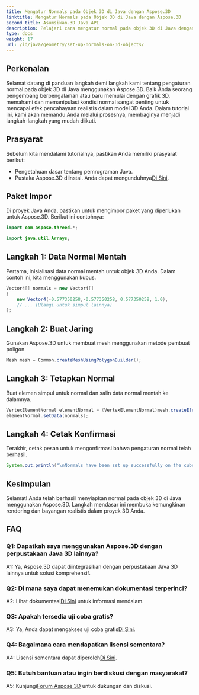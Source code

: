 ```yaml
---
title: Mengatur Normals pada Objek 3D di Java dengan Aspose.3D
linktitle: Mengatur Normals pada Objek 3D di Java dengan Aspose.3D
second_title: Asumsikan.3D Java API
description: Pelajari cara mengatur normal pada objek 3D di Java dengan Aspose.3D. Tingkatkan grafis Anda dengan tutorial komprehensif ini.
type: docs
weight: 17
url: /id/java/geometry/set-up-normals-on-3d-objects/
---
```

## Perkenalan

Selamat datang di panduan langkah demi langkah kami tentang pengaturan normal pada objek 3D di Java menggunakan Aspose.3D. Baik Anda seorang pengembang berpengalaman atau baru memulai dengan grafik 3D, memahami dan memanipulasi kondisi normal sangat penting untuk mencapai efek pencahayaan realistis dalam model 3D Anda. Dalam tutorial ini, kami akan memandu Anda melalui prosesnya, membaginya menjadi langkah-langkah yang mudah diikuti.

## Prasyarat

Sebelum kita mendalami tutorialnya, pastikan Anda memiliki prasyarat berikut:

- Pengetahuan dasar tentang pemrograman Java.
-  Pustaka Aspose.3D diinstal. Anda dapat mengunduhnya[Di Sini](https://releases.aspose.com/3d/java/).

## Paket Impor

Di proyek Java Anda, pastikan untuk mengimpor paket yang diperlukan untuk Aspose.3D. Berikut ini contohnya:

```java
import com.aspose.threed.*;

import java.util.Arrays;
```

## Langkah 1: Data Normal Mentah

Pertama, inisialisasi data normal mentah untuk objek 3D Anda. Dalam contoh ini, kita menggunakan kubus.

```java
Vector4[] normals = new Vector4[]
{
    new Vector4(-0.577350258,-0.577350258, 0.577350258, 1.0),
    // ... (Ulangi untuk simpul lainnya)
};

```

## Langkah 2: Buat Jaring

Gunakan Aspose.3D untuk membuat mesh menggunakan metode pembuat poligon.

```java
Mesh mesh = Common.createMeshUsingPolygonBuilder();
```

## Langkah 3: Tetapkan Normal

Buat elemen simpul untuk normal dan salin data normal mentah ke dalamnya.

```java
VertexElementNormal elementNormal = (VertexElementNormal)mesh.createElement(VertexElementType.NORMAL, MappingMode.CONTROL_POINT, ReferenceMode.DIRECT);
elementNormal.setData(normals);
```

## Langkah 4: Cetak Konfirmasi

Terakhir, cetak pesan untuk mengonfirmasi bahwa pengaturan normal telah berhasil.

```java
System.out.println("\nNormals have been set up successfully on the cube.");
```

## Kesimpulan

Selamat! Anda telah berhasil menyiapkan normal pada objek 3D di Java menggunakan Aspose.3D. Langkah mendasar ini membuka kemungkinan rendering dan bayangan realistis dalam proyek 3D Anda.

## FAQ

### Q1: Dapatkah saya menggunakan Aspose.3D dengan perpustakaan Java 3D lainnya?

A1: Ya, Aspose.3D dapat diintegrasikan dengan perpustakaan Java 3D lainnya untuk solusi komprehensif.

### Q2: Di mana saya dapat menemukan dokumentasi terperinci?

 A2: Lihat dokumentasi[Di Sini](https://reference.aspose.com/3d/java/) untuk informasi mendalam.

### Q3: Apakah tersedia uji coba gratis?

 A3: Ya, Anda dapat mengakses uji coba gratis[Di Sini](https://releases.aspose.com/).

### Q4: Bagaimana cara mendapatkan lisensi sementara?

 A4: Lisensi sementara dapat diperoleh[Di Sini](https://purchase.aspose.com/temporary-license/).

### Q5: Butuh bantuan atau ingin berdiskusi dengan masyarakat?

 A5: Kunjungi[Forum Aspose.3D](https://forum.aspose.com/c/3d/18) untuk dukungan dan diskusi.
